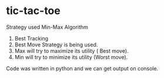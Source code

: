 # tic-tac-toe
Strategy used Min-Max Algorithm
1. Best Tracking
2. Best Move Strategy is being used.
3. Max will try to maximize its utility ( Best move).
4. Min will try to minimize its utility (Worst move).

Code was written in python and we can get output on console.
